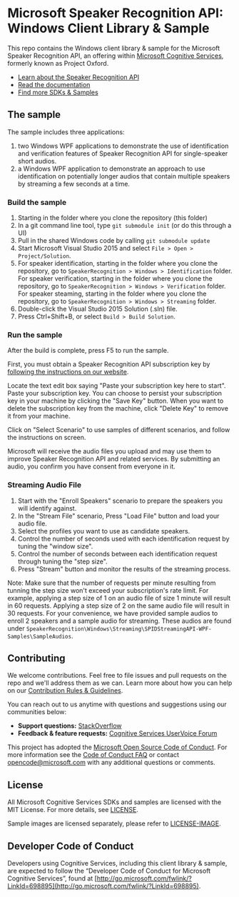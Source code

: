 # Microsoft Speaker Recognition API: Windows Client Library & Sample
This repo contains the Windows client library & sample for the Microsoft Speaker Recognition API, an offering within [Microsoft Cognitive Services](https://www.microsoft.com/cognitive-services), formerly known as Project Oxford.
* [Learn about the Speaker Recognition API](https://www.microsoft.com/cognitive-services/en-us/speaker-recognition-api)
* [Read the documentation](https://www.microsoft.com/cognitive-services/en-us/speaker-recognition-api/documentation)
* [Find more SDKs & Samples](https://www.microsoft.com/cognitive-services/en-us/SDK-Sample?api=speaker%20recognition)


## The sample
The sample includes three applications:
 1. two Windows WPF applications to demonstrate the use of identification and verification features of Speaker Recognition API for single-speaker short audios.
 2. a Windows WPF application to demonstrate an approach to use identification on potentially longer audios that contain multiple speakers by streaming a few seconds at a time.

### Build the sample
 1. Starting in the folder where you clone the repository (this folder)
 2. In a git command line tool, type `git submodule init` (or do this through a UI)
 3. Pull in the shared Windows code by calling `git submodule update`
 4. Start Microsoft Visual Studio 2015 and select `File > Open > Project/Solution`.
 5. For speaker identification, starting in the folder where you clone the repository, go to
    `SpeakerRecognition > Windows > Identification` folder.
    For speaker verification, starting in the folder where you clone the repository, go to
    `SpeakerRecognition > Windows > Verification` folder.
    For speaker steaming, starting in the folder where you clone the repository, go to
    `SpeakerRecognition > Windows > Streaming` folder.
 6. Double-click the Visual Studio 2015 Solution (.sln) file.
 7. Press Ctrl+Shift+B, or select `Build > Build Solution`.

### Run the sample
After the build is complete, press F5 to run the sample.

First, you must obtain a Speaker Recognition API subscription key by [following the instructions on our website](<https://www.microsoft.com/cognitive-services/en-us/sign-up>).

Locate the text edit box saying "Paste your subscription key here to start". Paste your subscription key. You can choose to persist your subscription key in your machine by clicking the "Save Key" button. When you want to delete the subscription key from the 
machine, click "Delete Key" to remove it from your machine.

Click on "Select Scenario" to use samples of different scenarios, and
follow the instructions on screen.

Microsoft will receive the audio files you upload and may use them to improve
Speaker Recognition API and related services. By submitting an audio, you confirm
you have consent from everyone in it.

### Streaming Audio File
 1. Start with the "Enroll Speakers" scenario to prepare the speakers you will identify against.
 2. In the "Stream File" scenario, Press "Load File" button and load your audio file.
 3. Select the profiles  you want to use as candidate speakers.
 4. Control the number of seconds used with each identification request by tuning the "window size".
 5. Control the number of seconds between each identification request through tuning the "step size". 
 6. Press "Stream" button and monitor the results of the streaming process.
 
 Note: 
 Make sure that the number of requests per minute resulting from tunning the step size won't exceed your subscription's rate limit.
 For example, applying a step size of 1 on an audio file of size 1 minute will result in 60 requests. Applying a step size of 2 on the same audio file will result in 30 requests.
 For your convenience, we have provided sample audios to enroll 2 speakers and a sample audio for streaming. These audios are found under `SpeakerRecognition\Windows\Streaming\SPIDStreamingAPI-WPF-Samples\SampleAudios`.



## Contributing
We welcome contributions. Feel free to file issues and pull requests on the repo and we'll address them as we can. Learn more about how you can help on our [Contribution Rules & Guidelines](</CONTRIBUTING.md>). 

You can reach out to us anytime with questions and suggestions using our communities below:
 - **Support questions:** [StackOverflow](<https://stackoverflow.com/questions/tagged/microsoft-cognitive>)
 - **Feedback & feature requests:** [Cognitive Services UserVoice Forum](<https://cognitive.uservoice.com>)

This project has adopted the [Microsoft Open Source Code of Conduct](https://opensource.microsoft.com/codeofconduct/). For more information see the [Code of Conduct FAQ](https://opensource.microsoft.com/codeofconduct/faq/) or contact [opencode@microsoft.com](mailto:opencode@microsoft.com) with any additional questions or comments.


## License
All Microsoft Cognitive Services SDKs and samples are licensed with the MIT License. For more details, see
[LICENSE](</LICENSE.md>).

Sample images are licensed separately, please refer to [LICENSE-IMAGE](</LICENSE-IMAGE.md>).


## Developer Code of Conduct
Developers using Cognitive Services, including this client library & sample, are expected to follow the “Developer Code of Conduct for Microsoft Cognitive Services”, found at [http://go.microsoft.com/fwlink/?LinkId=698895](http://go.microsoft.com/fwlink/?LinkId=698895).
